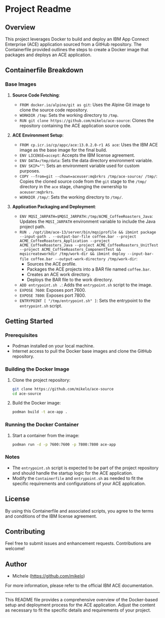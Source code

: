 # Project Readme

## Overview

This project leverages Docker to build and deploy an IBM App Connect Enterprise (ACE) application sourced from a GitHub repository. The Containerfile provided outlines the steps to create a Docker image that packages and deploys an ACE application.

## Containerfile Breakdown

### Base Images

1. **Source Code Fetching**:
    - `FROM docker.io/alpine/git as git`: Uses the Alpine Git image to clone the source code repository.
    - `WORKDIR /tmp`: Sets the working directory to `/tmp`.
    - `RUN git clone https://github.com/mikelo/ace-source`: Clones the repository containing the ACE application source code.

2. **ACE Environment Setup**:
    - `FROM cp.icr.io/cp/appc/ace:13.0.2.0-r1 AS ace`: Uses the IBM ACE image as the base image for the final build.
    - `ENV LICENSE=accept`: Accepts the IBM license agreement.
    - `ENV DATA=/tmp/data`: Sets the data directory environment variable.
    - `ENV SKIP=""`: Sets an environment variable used for custom purposes.
    - `COPY --from=git --chown=aceuser:mqbrkrs /tmp/ace-source/ /tmp/`: Copies the cloned source code from the `git` stage to the `/tmp/` directory in the `ace` stage, changing the ownership to `aceuser:mqbrkrs`.
    - `WORKDIR /tmp/`: Sets the working directory to `/tmp/`.

3. **Application Packaging and Deployment**:
    - `ENV MQSI_JARPATH=$MQSI_JARPATH:/tmp/ACME_CoffeeRoasters_Java`: Updates the `MQSI_JARPATH` environment variable to include the Java project path.
    - `RUN . /opt/ibm/ace-13/server/bin/mqsiprofile && ibmint package --input-path . --output-bar-file coffee.bar --project ACME_CoffeeRoasters_Application --project ACME_CoffeeRoasters_Java --project ACME_CoffeeRoasters_UnitTest --project ACME_CoffeeRoasters_ComponentTest && mqsicreateworkdir /tmp/work-dir && ibmint deploy --input-bar-file coffee.bar --output-work-directory /tmp/work-dir`: 
        - Sources the ACE profile.
        - Packages the ACE projects into a BAR file named `coffee.bar`.
        - Creates an ACE work directory.
        - Deploys the BAR file to the work directory.
    - `ADD entrypoint.sh .`: Adds the `entrypoint.sh` script to the image.
    - `EXPOSE 7600`: Exposes port 7600.
    - `EXPOSE 7800`: Exposes port 7800.
    - `ENTRYPOINT [ "/tmp/entrypoint.sh" ]`: Sets the entrypoint to the `entrypoint.sh` script.

## Getting Started

### Prerequisites

- Podman installed on your local machine.
- Internet access to pull the Docker base images and clone the GitHub repository.

### Building the Docker Image

1. Clone the project repository:
    ```sh
    git clone https://github.com/mikelo/ace-source
    cd ace-source
    ```

2. Build the Docker image:
    ```sh
    podman build -t ace-app .
    ```

### Running the Docker Container

1. Start a container from the image:
    ```sh
    podman run -d -p 7600:7600 -p 7800:7800 ace-app
    ```

### Notes

- The `entrypoint.sh` script is expected to be part of the project repository and should handle the startup logic for the ACE application.
- Modify the `Containerfile` and `entrypoint.sh` as needed to fit the specific requirements and configurations of your ACE application.

## License

By using this Containerfile and associated scripts, you agree to the terms and conditions of the IBM license agreement.

## Contributing

Feel free to submit issues and enhancement requests. Contributions are welcome!

## Author

- Michele (https://github.com/mikelo)

For more information, please refer to the official IBM ACE documentation.

---

This README file provides a comprehensive overview of the Docker-based setup and deployment process for the ACE application. Adjust the content as necessary to fit the specific details and requirements of your project.
